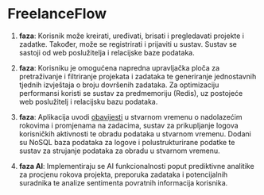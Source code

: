 # FreelanceFlow

1. **faza**: Korisnik može kreirati, uređivati, brisati i pregledavati projekte i zadatke. Također, može se registrirati i prijaviti u sustav. Sustav se sastoji od web poslužitelja i relacijske baze podataka.
   
3. **faza**: Korisniku je omogućena napredna upravljačka ploča za pretraživanje i filtriranje projekata i zadataka te generiranje jednostavnih tjednih izvještaja o broju dovršenih zadataka. Za optimizaciju performansi koristi se sustav za predmemoriju (Redis), uz postojeće web poslužitelj i relacijsku bazu podataka.
   
5. **faza**: Aplikacija uvodi [obavijesti](https://moodle.srce.hr/2024-2025/mod/forum/view.php?id=4006247) u stvarnom vremenu o nadolazećim rokovima i promjenama na zadacima, sustav za prikupljanje logova korisničkih aktivnosti te obradu podataka u stvarnom vremenu. Dodani su NoSQL baza podataka za logove i polustrukturirane podatke te sustav za strujanje podataka za obradu u stvarnom vremenu.
   
7. **faza AI**: Implementiraju se AI funkcionalnosti poput prediktivne analitike za procjenu rokova projekta, preporuka zadataka i potencijalnih suradnika te analize sentimenta povratnih informacija korisnika.
